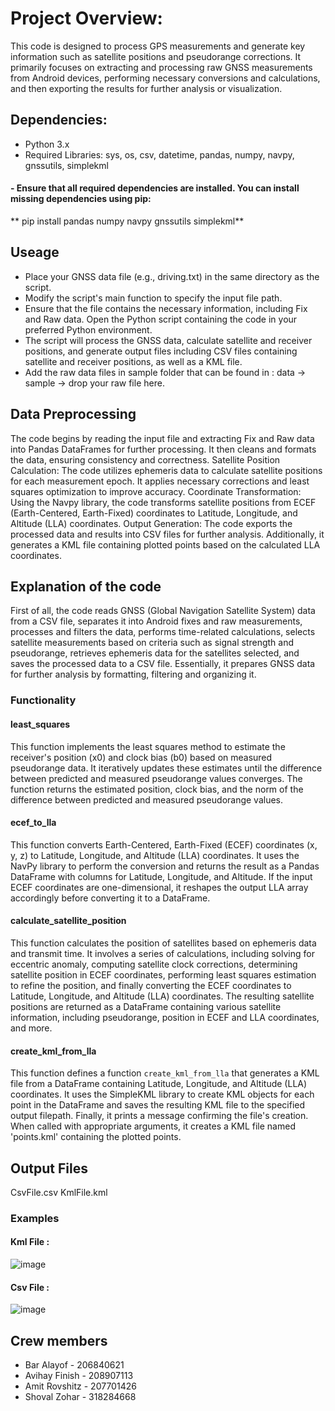 # Project Overview:

This code is designed to process GPS measurements and generate key information such as satellite positions and pseudorange corrections. 
It primarily focuses on extracting and processing raw GNSS measurements from Android devices, performing necessary conversions and calculations, and then exporting the results for further analysis or visualization.

## Dependencies:

* Python 3.x
* Required Libraries: sys, os, csv, datetime, pandas, numpy, navpy, gnssutils, simplekml

#### - Ensure that all required dependencies are installed. You can install missing dependencies using pip:
 ** pip install pandas numpy navpy gnssutils simplekml**

## Useage
* Place your GNSS data file (e.g., driving.txt) in the same directory as the script.
*  Modify the script's main function to specify the input file path.
*  Ensure that the file contains the necessary information, including Fix and Raw data. Open the Python script containing the code in your preferred Python environment.
* The script will process the GNSS data, calculate satellite and receiver positions, and generate output files including CSV files containing satellite and receiver positions, as well as a KML file.
* Add the raw data files in sample folder that can be found in : data -> sample -> drop your raw file here.

## Data Preprocessing
The code begins by reading the input file and extracting Fix and Raw data into Pandas DataFrames for further processing. It then cleans and formats the data, ensuring consistency and correctness.
Satellite Position Calculation: The code utilizes ephemeris data to calculate satellite positions for each measurement epoch. It applies necessary corrections and least squares optimization to improve accuracy.
Coordinate Transformation: Using the Navpy library, the code transforms satellite positions from ECEF (Earth-Centered, Earth-Fixed) coordinates to Latitude, Longitude, and Altitude (LLA) coordinates.
Output Generation: The code exports the processed data and results into CSV files for further analysis. Additionally, it generates a KML file containing plotted points based on the calculated LLA coordinates.

## Explanation of the code

First of all, the code reads GNSS (Global Navigation Satellite System) data from a CSV file, separates it into Android fixes and raw measurements, processes and filters the data, performs time-related calculations,
selects satellite measurements based on criteria such as signal strength and pseudorange, retrieves ephemeris data for the satellites selected, and saves the processed data to a CSV file.
Essentially, it prepares GNSS data for further analysis by formatting, filtering and organizing it.

### Functionality
#### least_squares
This function implements the least squares method to estimate the receiver's position (x0) and clock bias (b0) based on measured pseudorange data.
It iteratively updates these estimates until the difference between predicted and measured pseudorange values converges.
The function returns the estimated position, clock bias, and the norm of the difference between predicted and measured pseudorange values.
#### ecef_to_lla
This function converts Earth-Centered, Earth-Fixed (ECEF) coordinates (x, y, z) to Latitude, Longitude, and Altitude (LLA) coordinates.
It uses the NavPy library to perform the conversion and returns the result as a Pandas DataFrame with columns for Latitude, Longitude, and Altitude.
If the input ECEF coordinates are one-dimensional, it reshapes the output LLA array accordingly before converting it to a DataFrame.
#### calculate_satellite_position
This function calculates the position of satellites based on ephemeris data and transmit time.
It involves a series of calculations, including solving for eccentric anomaly, computing satellite clock corrections, determining satellite position in ECEF coordinates, performing least squares estimation to refine the position,
and finally converting the ECEF coordinates to Latitude, Longitude, and Altitude (LLA) coordinates. The resulting satellite positions are returned as a DataFrame containing various satellite information, including pseudorange, position in ECEF and LLA coordinates, and more.
#### create_kml_from_lla
This function defines a function `create_kml_from_lla` that generates a KML file from a DataFrame containing Latitude, Longitude, and Altitude (LLA) coordinates.
It uses the SimpleKML library to create KML objects for each point in the DataFrame and saves the resulting KML file to the specified output filepath.
Finally, it prints a message confirming the file's creation. When called with appropriate arguments, it creates a KML file named 'points.kml' containing the plotted points.

## Output Files 
CsvFile.csv
KmlFile.kml
### Examples
#### Kml File : 
![image](https://github.com/barmud3/Autonomous-robots_0/assets/130641348/50a6bfad-1111-4c4d-911f-82d2be6e6a59)

#### Csv File : 
![image](https://github.com/barmud3/Autonomous-robots_0/assets/130641348/f6a53788-fe8a-47c5-ae88-49b7a06b4e09)

## Crew members 
* Bar Alayof - 206840621
* Avihay Finish - 208907113
* Amit Rovshitz - 207701426
* Shoval Zohar - 318284668
